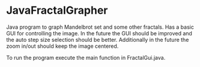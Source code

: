 # JavaFractalGrapher
Java program to graph Mandelbrot set and some other fractals. Has a basic GUI for controlling the image. In the future the GUI should be improved and the auto step size selection should be better. Additionally in the future the zoom in/out should keep the image centered. 


To run the program execute the main function in FractalGui.java.
